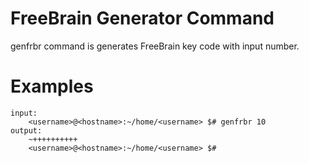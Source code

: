 # FreeBrain Generator Command

genfrbr command is generates FreeBrain key code with input number.

# Examples

```
input:
    <username>@<hostname>:~/home/<username> $# genfrbr 10
output:
    ~++++++++++
    <username>@<hostname>:~/home/<username> $#
```
